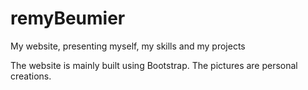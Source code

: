 # remyBeumier
My website, presenting myself, my skills and my projects

The website is mainly built using Bootstrap.
The pictures are personal creations.

